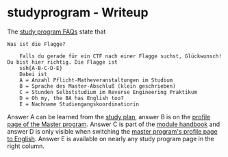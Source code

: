 # studyprogram - Writeup

The [study program FAQs](https://www.uni-luebeck.de/studium/studiengaenge/it-sicherheit/kennenlernen/fragen-antworten.html) state that

```text
Was ist die Flagge?

    Falls du gerade für ein CTF nach einer Flagge suchst, Glückwunsch! Du bist hier richtig. Die Flagge ist
    ssh{A-B-C-D-E}
    Dabei ist
    A = Anzahl Pflicht-Matheveranstaltungen im Studium
    B = Sprache des Master-Abschluß (klein geschrieben)
    C = Stunden Selbststudium im Reverse Engineering Praktikum
    D = Oh my, the BA has English too?
    E = Nachname Studiengangskoordinatiorin
```

Answer A can be learned from the [study plan](https://www.uni-luebeck.de/fileadmin/uzl_itsec/StudienplanITSecBA2021.pdf), answer B is on the [profile page of the Master program](https://www.uni-luebeck.de/studium/studiengaenge/it-sicherheit/master/profil.html).
Answer C is part of the [module handbook](https://www.uni-luebeck.de/studium/studiengaenge/it-sicherheit/bachelor/modulhandbuch.html) and answer D is only visible when switching the [master program's profile page to English](https://www.uni-luebeck.de/en/university-education/degree-programmes/it-security/masters-degree/profile.html).
Answer E is available on nearly any study program page in the right column.
